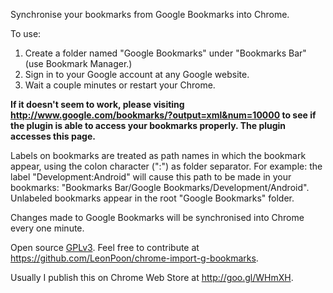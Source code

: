Synchronise your bookmarks from Google Bookmarks into Chrome.

To use: 

1. Create a folder named "Google Bookmarks" under "Bookmarks Bar" (use Bookmark Manager.) 
2. Sign in to your Google account at any Google website. 
3. Wait a couple minutes or restart your Chrome.

**If it doesn't seem to work, please visiting <http://www.google.com/bookmarks/?output=xml&num=10000> to see if the plugin is able to access your bookmarks properly. The plugin accesses this page.**

Labels on bookmarks are treated as path names in which the bookmark appear, using the colon character (":") as folder separator. For example: the label "Development:Android" will cause this path to be made in your bookmarks: "Bookmarks Bar/Google Bookmarks/Development/Android". Unlabeled bookmarks appear in the root "Google Bookmarks" folder.

Changes made to Google Bookmarks will be synchronised into Chrome every one minute.

Open source [GPLv3](LICENSE.md). Feel free to contribute at <https://github.com/LeonPoon/chrome-import-g-bookmarks>.

Usually I publish this on Chrome Web Store at <http://goo.gl/WHmXH>.


